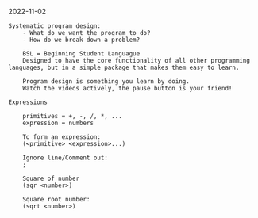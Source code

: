 2022-11-02

    Systematic program design:
        - What do we want the program to do?
        - How do we break down a problem?
    
        BSL = Beginning Student Languague
        Designed to have the core functionality of all other programming languages, but in a simple package that makes them easy to learn.

        Program design is something you learn by doing.
        Watch the videos actively, the pause button is your friend!

    Expressions

        primitives = +, -, /, *, ...
        expression = numbers

        To form an expression:
        (<primitive> <expression>...)

        Ignore line/Comment out:
        ;

        Square of number
        (sqr <number>)

        Square root number:
        (sqrt <number>)

        
        

